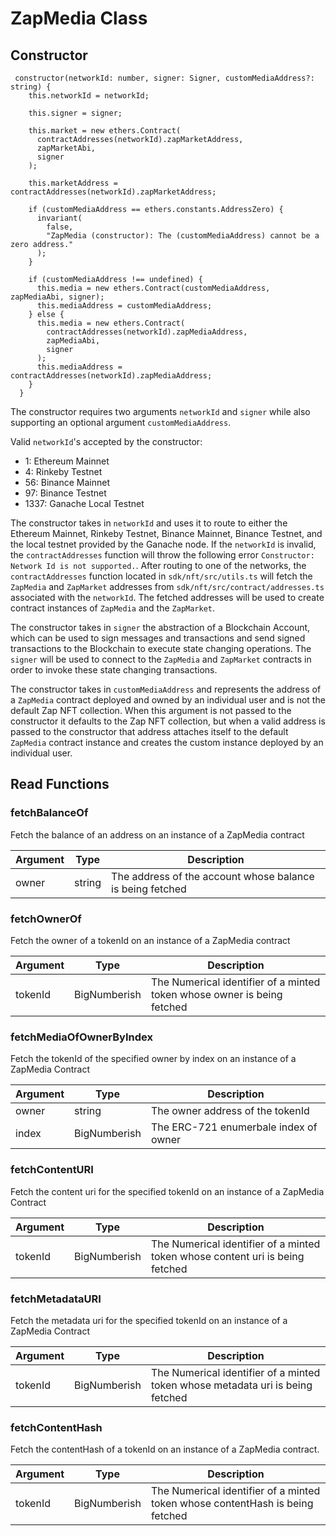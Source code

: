 # ZapMedia Class

## Constructor

```
 constructor(networkId: number, signer: Signer, customMediaAddress?: string) {
    this.networkId = networkId;

    this.signer = signer;

    this.market = new ethers.Contract(
      contractAddresses(networkId).zapMarketAddress,
      zapMarketAbi,
      signer
    );

    this.marketAddress = contractAddresses(networkId).zapMarketAddress;

    if (customMediaAddress == ethers.constants.AddressZero) {
      invariant(
        false,
        "ZapMedia (constructor): The (customMediaAddress) cannot be a zero address."
      );
    }

    if (customMediaAddress !== undefined) {
      this.media = new ethers.Contract(customMediaAddress, zapMediaAbi, signer);
      this.mediaAddress = customMediaAddress;
    } else {
      this.media = new ethers.Contract(
        contractAddresses(networkId).zapMediaAddress,
        zapMediaAbi,
        signer
      );
      this.mediaAddress = contractAddresses(networkId).zapMediaAddress;
    }
  }
```

The constructor requires two arguments `networkId` and `signer` while also supporting an optional argument `customMediaAddress`.

Valid `networkId`'s accepted by the constructor:

- 1: Ethereum Mainnet
- 4: Rinkeby Testnet
- 56: Binance Mainnet
- 97: Binance Testnet
- 1337: Ganache Local Testnet

The constructor takes in `networkId` and uses it to route to either the Ethereum Mainnet, Rinkeby Testnet, Binance Mainnet, Binance Testnet, and the local testnet provided by the Ganache node. If the `networkId` is invalid, the `contractAddresses` function will throw the following error `Constructor: Network Id is not supported.`. After routing to one of the networks, the `contractAddresses` function located in `sdk/nft/src/utils.ts` will fetch the `ZapMedia` and `ZapMarket` addresses from `sdk/nft/src/contract/addresses.ts` associated with the `networkId`. The fetched addresses will be used to create contract instances of `ZapMedia` and the `ZapMarket`.

The constructor takes in `signer` the abstraction of a Blockchain Account, which can be used to sign messages and transactions and send signed transactions to the Blockchain to execute state changing operations. The `signer` will be used to connect to the `ZapMedia` and `ZapMarket` contracts in order to invoke these state changing transactions.

The constructor takes in `customMediaAddress` and represents the address of a `ZapMedia` contract deployed and owned by an individual user and is not the default Zap NFT collection. When this argument is not passed to the constructor it defaults to the Zap NFT collection, but when a valid address is passed to the constructor that address attaches itself to the default `ZapMedia` contract instance and creates the custom instance deployed by an individual user.

## Read Functions

### fetchBalanceOf

Fetch the balance of an address on an instance of a ZapMedia contract

| **Argument** | **Type** | **Description**                                           |
| ------------ | -------- | --------------------------------------------------------- |
| owner        | string   | The address of the account whose balance is being fetched |

### fetchOwnerOf

Fetch the owner of a tokenId on an instance of a ZapMedia contract

| **Argument** | **Type**     | **Description**                                                         |
| ------------ | ------------ | ----------------------------------------------------------------------- |
| tokenId      | BigNumberish | The Numerical identifier of a minted token whose owner is being fetched |

### fetchMediaOfOwnerByIndex

Fetch the tokenId of the specified owner by index on an instance of a ZapMedia Contract

| **Argument** | **Type**     | **Description**                       |
| ------------ | ------------ | ------------------------------------- |
| owner        | string       | The owner address of the tokenId      |
| index        | BigNumberish | The ERC-721 enumerbale index of owner |

### fetchContentURI

Fetch the content uri for the specified tokenId on an instance of a ZapMedia Contract

| **Argument** | **Type**     | **Description**                                                               |
| ------------ | ------------ | ----------------------------------------------------------------------------- |
| tokenId      | BigNumberish | The Numerical identifier of a minted token whose content uri is being fetched |

### fetchMetadataURI

Fetch the metadata uri for the specified tokenId on an instance of a ZapMedia Contract

| **Argument** | **Type**     | **Description**                                                                |
| ------------ | ------------ | ------------------------------------------------------------------------------ |
| tokenId      | BigNumberish | The Numerical identifier of a minted token whose metadata uri is being fetched |

### fetchContentHash

Fetch the contentHash of a tokenId on an instance of a ZapMedia contract.

| **Argument** | **Type**     | **Description**                                                               |
| ------------ | ------------ | ----------------------------------------------------------------------------- |
| tokenId      | BigNumberish | The Numerical identifier of a minted token whose contentHash is being fetched |
